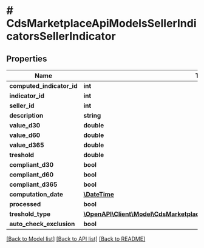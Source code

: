# # CdsMarketplaceApiModelsSellerIndicatorsSellerIndicator

## Properties

Name | Type | Description | Notes
------------ | ------------- | ------------- | -------------
**computed_indicator_id** | **int** |  | [optional]
**indicator_id** | **int** |  | [optional]
**seller_id** | **int** |  | [optional]
**description** | **string** |  | [optional]
**value_d30** | **double** |  | [optional]
**value_d60** | **double** |  | [optional]
**value_d365** | **double** |  | [optional]
**treshold** | **double** |  | [optional]
**compliant_d30** | **bool** |  | [optional]
**compliant_d60** | **bool** |  | [optional]
**compliant_d365** | **bool** |  | [optional]
**computation_date** | [**\DateTime**](\DateTime.md) |  | [optional]
**processed** | **bool** |  | [optional]
**treshold_type** | [**\OpenAPI\Client\Model\CdsMarketplaceApiModelsSellerIndicatorsTresholdType**](CdsMarketplaceApiModelsSellerIndicatorsTresholdType.md) |  | [optional]
**auto_check_exclusion** | **bool** |  | [optional]

[[Back to Model list]](../../README.md#models) [[Back to API list]](../../README.md#endpoints) [[Back to README]](../../README.md)
